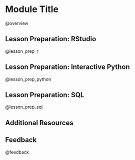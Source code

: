 <!--

author:   Your Name
email:    email@chop.edu
version:  0.0.0
module_type: standard
module_template_version: 3.0.0
language: en
narrator: UK English Female

title: Module Title

comment:  This is a short, focused description of the module.

long_description: This is a longer description, which should be understandable for a lay audience.

estimated_time_in_minutes: 

r_file: 

@prerequisites
This module assumes some familiarity with X and Y, in particular:

- one skill we have [another module for](https://education.arcus.chop.edu)
- some familiarity with [a topic](https://education.arcus.chop.edu)
- understanding of [one thing](https://education.arcus.chop.edu) and [another](https://education.arcus.chop.edu)
@end

@learning_objectives  
After completion of this module, learners will be able to:

- identify key elements
- create a product
- do a task
- articulate the rationale for something
@end

import: https://raw.githubusercontent.com/arcus/education_modules/templates_update/_module_templates/macros.md
import: https://raw.githubusercontent.com/arcus/education_modules/templates_update/_module_templates/macros_r.md
import: https://raw.githubusercontent.com/arcus/education_modules/templates_update/_module_templates/macros_python.md
import: https://raw.githubusercontent.com/arcus/education_modules/templates_update/_module_templates/macros_sql.md
-->

# Module Title

@overview

## Lesson Preparation: RStudio

@lesson_prep_r

## Lesson Preparation: Interactive Python

@lesson_prep_python

## Lesson Preparation: SQL

@lesson_prep_sql

## Additional Resources

## Feedback
@feedback
